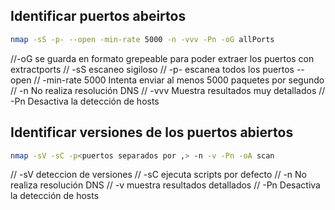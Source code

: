 ## Identificar puertos abeirtos
```sh
nmap -sS -p- --open -min-rate 5000 -n -vvv -Pn -oG allPorts
```
//-oG se guarda en formato grepeable para poder extraer los puertos con extractports // -sS escaneo sigiloso // -p- escanea todos los puertos --open // -min-rate 5000 Intenta enviar al menos 5000 paquetes por segundo // -n No realiza resolución DNS // -vvv Muestra resultados muy detallados // -Pn Desactiva la detección de hosts

## Identificar versiones de los puertos abiertos
```sh
nmap -sV -sC -p<puertos separados por ,> -n -v -Pn -oA scan
```
// -sV deteccion de versiones // -sC ejecuta scripts por defecto // -n No realiza resolución DNS // -v muestra resultados detallados // -Pn Desactiva la detección de hosts

